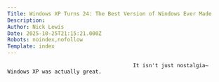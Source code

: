 ```yaml
---
Title: Windows XP Turns 24: The Best Version of Windows Ever Made
Description: 
Author: Nick Lewis
Date: 2025-10-25T21:15:21.000Z
Robots: noindex,nofollow
Template: index
---
```


                                            It isn't just nostalgia—Windows XP was actually great. 
                                        